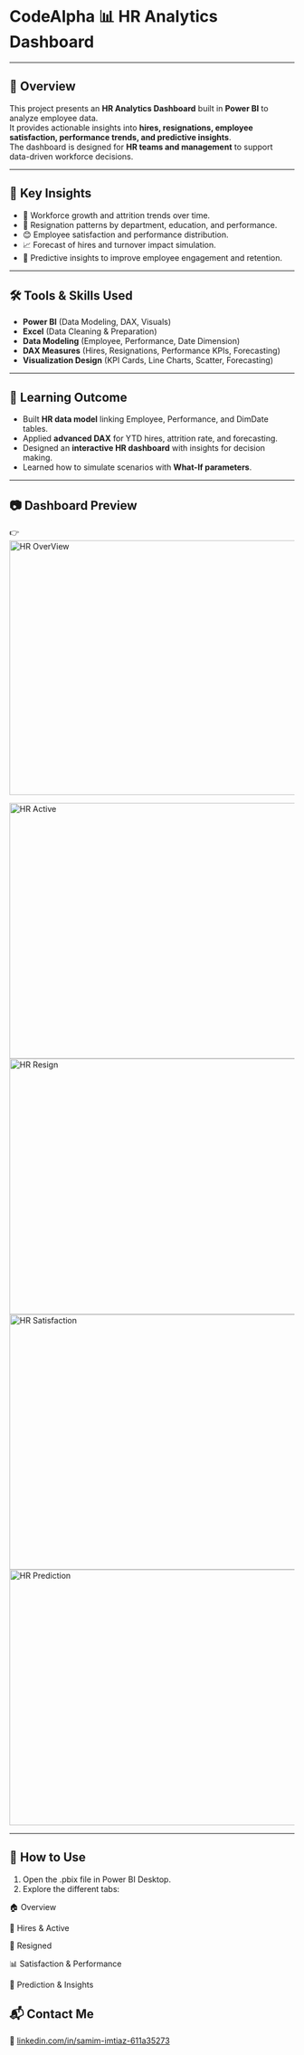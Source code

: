 # CodeAlpha 📊 HR Analytics Dashboard  
---

## 📌 Overview  
This project presents an **HR Analytics Dashboard** built in **Power BI** to analyze employee data.  
It provides actionable insights into **hires, resignations, employee satisfaction, performance trends, and predictive insights**.  
The dashboard is designed for **HR teams and management** to support data-driven workforce decisions.  

---

## 🔑 Key Insights  
- 👥 Workforce growth and attrition trends over time.  
- 🚪 Resignation patterns by department, education, and performance.  
- 😊 Employee satisfaction and performance distribution.  
- 📈 Forecast of hires and turnover impact simulation.  
- 🔮 Predictive insights to improve employee engagement and retention.  

---

## 🛠️ Tools & Skills Used  
- **Power BI** (Data Modeling, DAX, Visuals)  
- **Excel** (Data Cleaning & Preparation)  
- **Data Modeling** (Employee, Performance, Date Dimension)  
- **DAX Measures** (Hires, Resignations, Performance KPIs, Forecasting)  
- **Visualization Design** (KPI Cards, Line Charts, Scatter, Forecasting)  

---

## 🎯 Learning Outcome  
- Built **HR data model** linking Employee, Performance, and DimDate tables.  
- Applied **advanced DAX** for YTD hires, attrition rate, and forecasting.  
- Designed an **interactive HR dashboard** with insights for decision making.  
- Learned how to simulate scenarios with **What-If parameters**.  

---

## 📷 Dashboard Preview  
👉  
<img width="954" height="450" alt="HR OverView" src="https://github.com/user-attachments/assets/1b2f2311-4851-4145-b916-08902282fec0" />

<img width="952" height="452" alt="HR Active" src="https://github.com/user-attachments/assets/019f40e2-045d-4344-be3f-e978eabda844" />

<img width="951" height="452" alt="HR Resign" src="https://github.com/user-attachments/assets/da858c10-ab84-4b0a-ad3b-81f9637351dd" />

<img width="954" height="451" alt="HR Satisfaction" src="https://github.com/user-attachments/assets/800950da-9d73-4756-9cdd-a5194e5ba588" />

<img width="954" height="452" alt="HR Prediction" src="https://github.com/user-attachments/assets/16ecd1e7-6f5d-4887-a39c-b309393515a6" />

---

## 🚀 How to Use  
1. Open the .pbix file in Power BI Desktop.
2. Explore the different tabs:

🏠 Overview

👥 Hires & Active

🚪 Resigned

📊 Satisfaction & Performance

🔮 Prediction & Insights

## 📬 Contact Me
💼 [linkedin.com/in/samim-imtiaz-611a35273](url)
